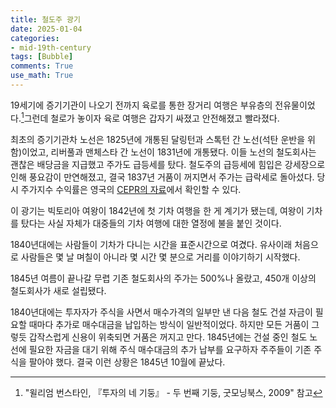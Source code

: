 ```yaml
---
title: 철도주 광기
date: 2025-01-04
categories: 
- mid-19th-century
tags: [Bubble]
comments: True
use_math: True
---
```




19세기에 증기기관이 나오기 전까지 육로를 통한 장거리 여행은 부유층의 전유물이었다.[^1]그런데 철로가 놓이자 육로 여행은 갑자기 싸졌고 안전해졌고 빨라졌다.

최초의 증기기관차 노선은 1825년에 개통된 달링턴과 스톡턴 간 노선(석탄 운반을 위함)이었고, 리버풀과 맨체스타 간 노선이 1831년에 개통됐다. 이들 노선의 철도회사는 괜찮은 배당금을 지급했고 주가도 급등세를 탔다. 철도주의 급등세에 힘입은 강세장으로 인해 풍요감이 만연해졌고, 결국 1837년 거품이 꺼지면서 주가는 급락세로 돌아섰다. 당시 주가지수 수익률은 영국의 [CEPR의 자료](https://cepr.org/voxeu/columns/new-monthly-indices-british-stock-market-1829-1929)에서 확인할 수 있다. 

이 광기는 빅토리아 여왕이 1842년에 첫 기차 여행을 한 게 계기가 됐는데, 여왕이 기차를 탔다는 사실 자체가 대중들의 기차 여행에 대한 열정에 불을 붙인 것이다.

1840년대에는 사람들이 기차가 다니는 시간을 표준시간으로 여겼다. 유사이래 처음으로 사람들은 몇 날 며칠이 아니라 몇 시간 몇 분으로 거리를 이야기하기 시작했다.

1845년 여름이 끝나갈 무렵 기존 철도회사의 주가는 500%나 올랐고, 450개 이상의 철도회사가 새로 설립됐다.

1840년대에는 투자자가 주식을 사면서 매수가격의 일부만 낸 다음 철도 건설 자금이 필요할 때마다 추가로 매수대금을 납입하는 방식이 일반적이었다. 하지만 모든 거품이 그렇듯 갑작스럽게 신용이 위축되면 거품은 꺼지고 만다. 1845년에는 건설 중인 철도 노선에 필요한 자금을 대기 위해 주식 매수대금의 추가 납부를 요구하자 주주들이 기존 주식을 팔아야 했다. 결국 이런 상황은 1845년 10월에 끝났다.



[^1]:"윌리엄 번스타인, 『투자의 네 기둥』 - 두 번째 기둥, 굿모닝북스, 2009" 참고
